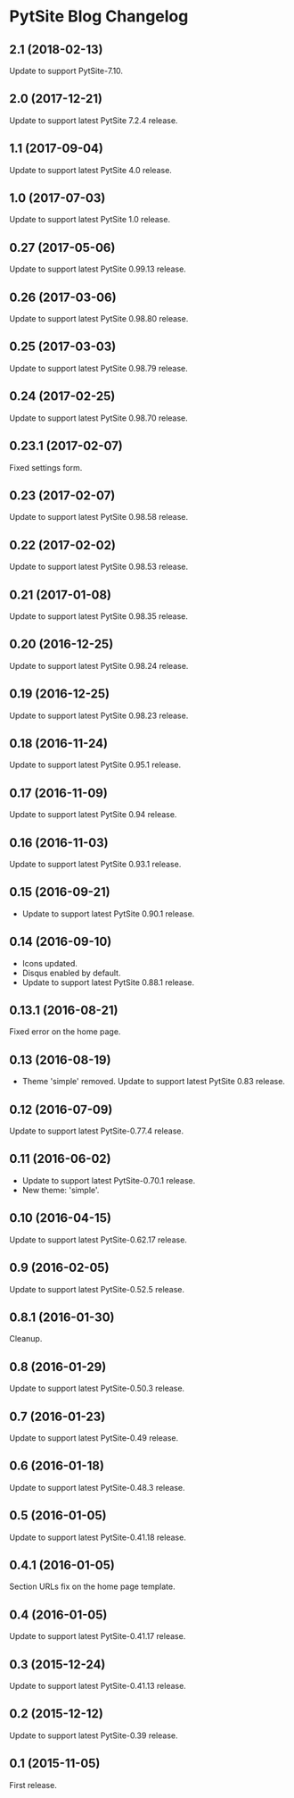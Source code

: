# PytSite Blog Changelog


## 2.1 (2018-02-13)

Update to support PytSite-7.10.


## 2.0 (2017-12-21)
Update to support latest PytSite 7.2.4 release.


## 1.1 (2017-09-04)
Update to support latest PytSite 4.0 release.


## 1.0 (2017-07-03)
Update to support latest PytSite 1.0 release.


## 0.27 (2017-05-06)
Update to support latest PytSite 0.99.13 release.


## 0.26 (2017-03-06)
Update to support latest PytSite 0.98.80 release.


## 0.25 (2017-03-03)
Update to support latest PytSite 0.98.79 release.


## 0.24 (2017-02-25)
Update to support latest PytSite 0.98.70 release.


## 0.23.1 (2017-02-07)
Fixed settings form.


## 0.23 (2017-02-07)
Update to support latest PytSite 0.98.58 release.


## 0.22 (2017-02-02)
Update to support latest PytSite 0.98.53 release.


## 0.21 (2017-01-08)
Update to support latest PytSite 0.98.35 release.


## 0.20 (2016-12-25)
Update to support latest PytSite 0.98.24 release.


## 0.19 (2016-12-25)
Update to support latest PytSite 0.98.23 release.


## 0.18 (2016-11-24)
Update to support latest PytSite 0.95.1 release.


## 0.17 (2016-11-09)
Update to support latest PytSite 0.94 release.


## 0.16 (2016-11-03)
Update to support latest PytSite 0.93.1 release.


## 0.15 (2016-09-21)
- Update to support latest PytSite 0.90.1 release.


## 0.14 (2016-09-10)
- Icons updated.
- Disqus enabled by default.
- Update to support latest PytSite 0.88.1 release.


## 0.13.1 (2016-08-21)
Fixed error on the home page.


## 0.13 (2016-08-19)
- Theme 'simple' removed.
Update to support latest PytSite 0.83 release. 


## 0.12 (2016-07-09)
Update to support latest PytSite-0.77.4 release.


## 0.11 (2016-06-02)
- Update to support latest PytSite-0.70.1 release.
- New theme: 'simple'.


## 0.10 (2016-04-15)
Update to support latest PytSite-0.62.17 release.


## 0.9 (2016-02-05)
Update to support latest PytSite-0.52.5 release.


## 0.8.1 (2016-01-30)
Cleanup.


## 0.8 (2016-01-29)
Update to support latest PytSite-0.50.3 release.


## 0.7 (2016-01-23)
Update to support latest PytSite-0.49 release.


## 0.6 (2016-01-18)
Update to support latest PytSite-0.48.3 release.


## 0.5 (2016-01-05)
Update to support latest PytSite-0.41.18 release.


## 0.4.1 (2016-01-05)
Section URLs fix on the home page template.


## 0.4 (2016-01-05)
Update to support latest PytSite-0.41.17 release.


## 0.3 (2015-12-24)
Update to support latest PytSite-0.41.13 release.


## 0.2 (2015-12-12)
Update to support latest PytSite-0.39 release.


## 0.1 (2015-11-05)
First release.
